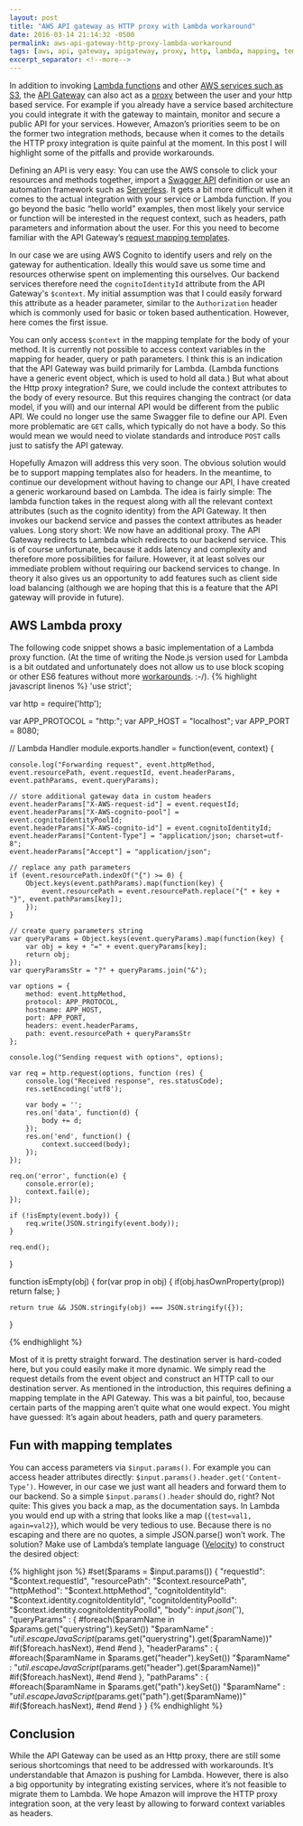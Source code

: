 ```yaml
---
layout: post
title: "AWS API gateway as HTTP proxy with Lambda workaround"
date: 2016-03-14 21:14:32 -0500
permalink: aws-api-gateway-http-proxy-lambda-workaround
tags: [aws, api, gateway, apigateway, proxy, http, lambda, mapping, template, cognito, context]
excerpt_separator: <!--more-->
---
```


In addition to invoking [Lambda functions](http://docs.aws.amazon.com/apigateway/latest/developerguide/integrating-api-with-aws-services-lambda.html) and other [AWS services such as S3](http://docs.aws.amazon.com/apigateway/latest/developerguide/integrating-api-with-aws-services-s3.html), the [API Gateway](https://aws.amazon.com/api-gateway/) can also act as a [proxy](http://docs.aws.amazon.com/apigateway/latest/developerguide/getting-started-mappings.html) between the user and your http based service. For example if you already have a service based architecture you could integrate it with the gateway to maintain, monitor and secure a public API for your services. However, Amazon’s priorities seem to be on the former two integration methods, because when it comes to the details the HTTP proxy integration is quite painful at the moment. In this post I will highlight some of the pitfalls and provide workarounds.
<!--more-->

Defining an API is very easy: You can use the AWS console to click your resources  and methods together, import a [Swagger API](http://swagger.io/) definition or use an automation framework such as [Serverless](https://github.com/serverless/serverless). It gets a bit more difficult when it comes to the actual integration with your service or Lambda function. If you go beyond the basic “hello world” examples, then most likely your service or function will be interested in the request context, such as headers, path parameters and information about the user. For this you need to become familiar with the API Gateway’s [request mapping templates](http://docs.aws.amazon.com/apigateway/latest/developerguide/api-gateway-mapping-template-reference.html).

In our case we are using AWS Cognito to identify users and rely on the gateway for authentication. Ideally this would save us some time and resources
otherwise spent on implementing this ourselves. Our backend services therefore need the `cognitoIdentityId` attribute from the API Gateway's `$context`. My initial assumption was that I could easily forward this attribute as a header parameter, similar to the `Authorization` header which is commonly used for basic or token based authentication. However, here comes the first issue.

You can only access `$context` in the mapping template for the body of your method. It is currently not possible to access context variables in the mapping for header, query or path parameters. I think this is an indication that the API Gateway was build primarily for Lambda. (Lambda functions have a generic event object, which is used to hold all data.) But what about the Http proxy integration? Sure, we could include the context attributes to the body of every resource. But this requires changing the contract (or data model, if you will) and our internal API would be different from the public API. We could no longer use the same Swagger file to define our API. Even more problematic are `GET` calls, which typically do not have a body. So this would mean we would need to violate standards and introduce `POST` calls just to satisfy the API gateway.

Hopefully Amazon will address this very soon. The obvious solution would be to support mapping templates also for headers. In the meantime, to continue our development without having to change our API, I have created a generic workaround based on Lambda. The idea is fairly simple: The lambda function takes in the request along with all the relevant context attributes (such as the cognito identity) from the API Gateway. It then invokes our backend service and passes the context attributes as header values. Long story short: We now have an additional proxy. The API Gateway redirects to Lambda which redirects to our backend service. This is of course unfortunate, because it adds latency and complexity and therefore more possibilities for failure. However, it at least solves our immediate problem without requiring our backend services to change. In theory it also gives us an opportunity to add features such as client side load balancing (although we are hoping that this is a feature that the API gateway will provide in future).

## AWS Lambda proxy
The following code snippet shows a basic implementation of a Lambda proxy function. (At the time of writing the Node.js version used for Lambda is a bit outdated and unfortunately does not allow us to use block scoping or other ES6 features without more [workarounds](http://www.rricard.me/es6/aws/lambda/nodejs/2015/11/29/es6-on-aws-lambda.html). :-/). 
{% highlight javascript linenos %}
'use strict';

var http = require('http');

var APP_PROTOCOL = "http:";
var APP_HOST = "localhost";
var APP_PORT = 8080;

// Lambda Handler
module.exports.handler = function(event, context) {

    console.log("Forwarding request", event.httpMethod, event.resourcePath, event.requestId, event.headerParams, event.pathParams, event.queryParams);

    // store additional gateway data in custom headers
    event.headerParams["X-AWS-request-id"] = event.requestId;
    event.headerParams["X-AWS-cognito-pool"] = event.cognitoIdentityPoolId;
    event.headerParams["X-AWS-cognito-id"] = event.cognitoIdentityId;
    event.headerParams["Content-Type"] = "application/json; charset=utf-8";
    event.headerParams["Accept"] = "application/json";
    
    // replace any path parameters
    if (event.resourcePath.indexOf("{") >= 0) {
        Object.keys(event.pathParams).map(function(key) {
            event.resourcePath = event.resourcePath.replace("{" + key + "}", event.pathParams[key]); 
        });
    }
        
    // create query parameters string
    var queryParams = Object.keys(event.queryParams).map(function(key) {
        var obj = key + "=" + event.queryParams[key];
        return obj;
    });
    var queryParamsStr = "?" + queryParams.join("&");

    var options = {
        method: event.httpMethod,
        protocol: APP_PROTOCOL,
        hostname: APP_HOST,
        port: APP_PORT,
        headers: event.headerParams,
        path: event.resourcePath + queryParamsStr
    };

    console.log("Sending request with options", options);

    var req = http.request(options, function (res) {
        console.log("Received response", res.statusCode);
        res.setEncoding('utf8');
        
        var body = '';
        res.on('data', function(d) {
            body += d;
        });
        res.on('end', function() {
            context.succeed(body);
        });
    });

    req.on('error', function(e) {
        console.error(e);
        context.fail(e);
    });
    
    if (!isEmpty(event.body)) {
        req.write(JSON.stringify(event.body));
    }

    req.end();
}

function isEmpty(obj) {
    for(var prop in obj) {
        if(obj.hasOwnProperty(prop))
            return false;
    }

    return true && JSON.stringify(obj) === JSON.stringify({});
}

{% endhighlight %}


Most of it is pretty straight forward. The destination server is hard-coded here, but you could easily make it more dynamic. We simply read the request details from the event object and construct an HTTP call to our destination server. As mentioned in the introduction, this requires defining a mapping template in the API Gateway. This was a bit painful, too, because certain parts of the mapping aren’t quite what one would expect. You might have guessed: It’s again about headers, path and query parameters.

## Fun with mapping templates
You can access parameters via `$input.params()`. For example you can access header attributes directly: `$input.params().header.get('Content-Type’)`. However, in our case we just want all headers and forward them to our backend. So a simple `$input.params().header` should do, right? Not quite: This gives you back a map, as the documentation says. In Lambda you would end up with a string that looks like a map (`{test=val1, again=val2}`), which would be very tedious to use. Because there is no escaping and there are no quotes, a simple JSON.parse() won’t work. The solution? Make use of Lambda’s template language ([Velocity](http://velocity.apache.org/engine/devel/vtl-reference-guide.html)) to construct the desired object:

{% highlight json %}
#set($params = $input.params())
{
  "requestId": "$context.requestId",
  "resourcePath": "$context.resourcePath",
  "httpMethod": "$context.httpMethod",
  "cognitoIdentityId": "$context.identity.cognitoIdentityId",
  "cognitoIdentityPoolId": "$context.identity.cognitoIdentityPoolId",
  "body": $input.json('$'),
  "queryParams" : {
      #foreach($paramName in $params.get("querystring").keySet())
        "$paramName" : "$util.escapeJavaScript($params.get("querystring").get($paramName))"
        #if($foreach.hasNext),
        #end
      #end
    },
  "headerParams" : {
     #foreach($paramName in $params.get("header").keySet())
       "$paramName" : "$util.escapeJavaScript($params.get("header").get($paramName))"
       #if($foreach.hasNext),
       #end
     #end
   },
  "pathParams" : {
     #foreach($paramName in $params.get("path").keySet())
       "$paramName" : "$util.escapeJavaScript($params.get("path").get($paramName))"
       #if($foreach.hasNext),
       #end
     #end
   }
}
{% endhighlight %}


## Conclusion
While the API Gateway can be used as an Http proxy, there are still some serious shortcomings that need to be addressed with workarounds. It’s understandable that Amazon is pushing for Lambda. However, there is also a big opportunity by integrating existing services, where it’s not feasible to migrate them to Lambda. We hope Amazon will improve the HTTP proxy integration soon, at the very least by allowing to forward context variables as headers.
